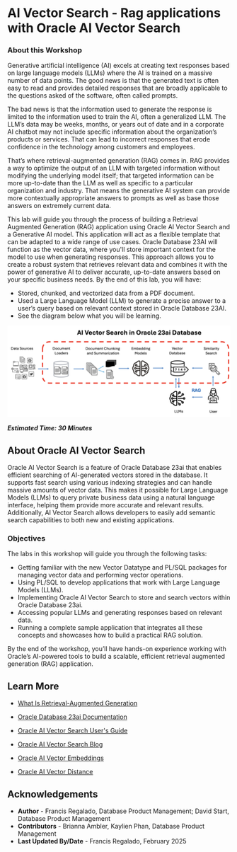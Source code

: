 # AI Vector Search - Rag applications with Oracle AI Vector Search

### **About this Workshop**

Generative artificial intelligence (AI) excels at creating text responses based on large language models (LLMs) where the AI is trained on a massive number of data points. The good news is that the generated text is often easy to read and provides detailed responses that are broadly applicable to the questions asked of the software, often called prompts.

The bad news is that the information used to generate the response is limited to the information used to train the AI, often a generalized LLM. The LLM’s data may be weeks, months, or years out of date and in a corporate AI chatbot may not include specific information about the organization’s products or services. That can lead to incorrect responses that erode confidence in the technology among customers and employees.

That’s where retrieval-augmented generation (RAG) comes in. RAG provides a way to optimize the output of an LLM with targeted information without modifying the underlying model itself; that targeted information can be more up-to-date than the LLM as well as specific to a particular organization and industry. That means the generative AI system can provide more contextually appropriate answers to prompts as well as base those answers on extremely current data.

This lab will guide you through the process of building a Retrieval Augmented Generation (RAG) application using Oracle AI Vector Search and a Generative AI model. This application will act as a flexible template that can be adapted to a wide range of use cases. Oracle Database 23AI will function as the vector data, where you'll store important context for the model to use when generating responses. This approach allows you to create a robust system that retrieves relevant data and combines it with the power of generative AI to deliver accurate, up-to-date answers based on your specific business needs. By the end of this lab, you will have:
- Stored, chunked, and vectorized data from a PDF document.
- Used a Large Language Model (LLM) to generate a precise answer to a user’s query based on relevant context stored in Oracle Database 23AI.
- See the diagram below what you will be learning.
 
 ![rag image](images/rag1.png " ")

**_Estimated Time: 30 Minutes_**

## About Oracle AI Vector Search

Oracle AI Vector Search is a feature of Oracle Database 23ai that enables efficient searching of AI-generated vectors stored in the database. It supports fast search using various indexing strategies and can handle massive amounts of vector data. This makes it possible for Large Language Models (LLMs) to query private business data using a natural language interface, helping them provide more accurate and relevant results. Additionally, AI Vector Search allows developers to easily add semantic search capabilities to both new and existing applications.

### **Objectives**
The labs in this workshop will guide you through the following tasks:

- Getting familiar with the new Vector Datatype and PL/SQL packages for managing vector data and performing vector operations.
- Using PL/SQL to develop applications that work with Large Language Models (LLMs).
- Implementing Oracle AI Vector Search to store and search vectors within Oracle Database 23ai.
- Accessing popular LLMs and generating responses based on relevant data.
- Running a complete sample application that integrates all these concepts and showcases how to build a practical RAG solution.

By the end of the workshop, you’ll have hands-on experience working with Oracle’s AI-powered tools to build a scalable, efficient retrieval augmented generation (RAG) application.

## Learn More
- [What Is Retrieval-Augmented Generation](https://www.oracle.com/artificial-intelligence/generative-ai/retrieval-augmented-generation-rag/)

- [Oracle Database 23ai Documentation](https://docs.oracle.com/en/database/oracle/oracle-database/index.html)

- [Oracle AI Vector Search User's Guide](https://docs.oracle.com/en/database/oracle/oracle-database/23/vecse/whats-new-oracle-ai-vector-search.html)

- [Oracle AI Vector Search Blog](https://blogs.oracle.com/database/post/oracle-announces-general-availability-of-ai-vector-search-in-oracle-database-23ai)

- [Oracle AI Vector Embeddings](https://docs.oracle.com/en/database/oracle/oracle-database/23/vecse/store-vector-embeddings.html)

- [Oracle AI Vector Distance](https://docs.oracle.com/en/database/oracle/oracle-database/23/sqlrf/vector_distance.html)


## Acknowledgements
* **Author** - Francis Regalado, Database Product Management; David Start, Database Product Management
* **Contributors** - Brianna Ambler, Kaylien Phan, Database Product Management
* **Last Updated By/Date** - Francis Regalado, February 2025
